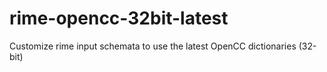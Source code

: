 # rime-opencc-32bit-latest
Customize rime input schemata to use the latest OpenCC dictionaries (32-bit)
